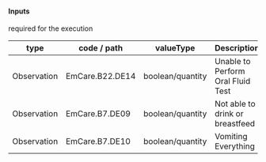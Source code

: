 #### Inputs

required for the execution

| type | code / path | valueType | Description |
|---|---|---|---|
| Observation | EmCare.B22.DE14 | boolean/quantity | Unable to Perform Oral Fluid Test |
| Observation | EmCare.B7.DE09 | boolean/quantity | Not able to drink or breastfeed |
| Observation | EmCare.B7.DE10 | boolean/quantity | Vomiting Everything |

